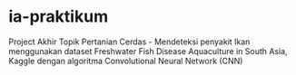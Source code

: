 # ia-praktikum
Project Akhir Topik Pertanian Cerdas - Mendeteksi penyakit Ikan menggunakan dataset Freshwater Fish Disease Aquaculture in South Asia, Kaggle dengan algoritma Convolutional Neural Network (CNN) 
